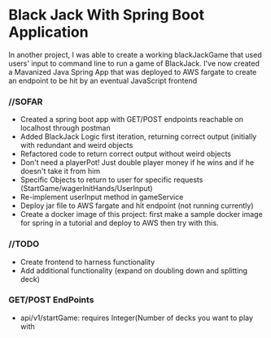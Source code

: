 # Black Jack With Spring Boot Application
<p>
In another project, I was able to create a working blackJackGame that used users' input to command line to run a game of 
BlackJack. I've now created a Mavanized Java Spring App that was deployed to AWS fargate to create an endpoint to be hit by an eventual JavaScript frontend
</p>
<h3>//SOFAR</h3>
<ul>
    <li>Created a spring boot app with GET/POST endpoints reachable on localhost through postman</li>
    <li>Added BlackJack Logic first iteration, returning correct output (initially with redundant and
    weird objects</li>
    <li>Refactored code to return correct output without weird objects</li>
    <li> Don't need a playerPot! Just double player money if he wins and if he doesn't take it from him</li>
    <li>Specific Objects to return to user for specific requests (StartGame/wagerInitHands/UserInput)</li>
    <li>Re-implement userInput method in gameService</li>
    <li>Deploy jar file to AWS fargate and hit endpoint (not running currently)</li>
    <li>Create a docker image of this project: first make a sample 
        docker image for spring in a tutorial and deploy to AWS then try with this.
        </li>
</ul>
<h3>//TODO</h3>
<ul>
    <li>Create frontend to harness functionality</li>
    <li>Add additional functionality (expand on doubling down and splitting deck)</li>
    
</ul>
<h3>GET/POST EndPoints</h3>
<ul>
    <li>api/v1/startGame: requires Integer(Number of decks you want to play with</li>
</ul>

